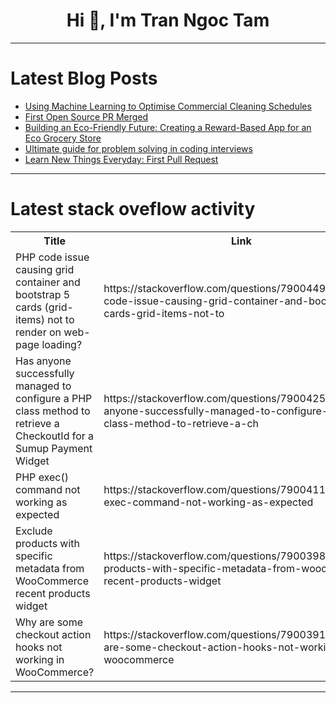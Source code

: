 <h1 align="center">Hi 👋, I'm Tran Ngoc Tam</h1>

---

# Latest Blog Posts 
<!-- BLOG-POST-LIST:START -->
- [Using Machine Learning to Optimise Commercial Cleaning Schedules](https://dev.to/luke_leech_e6bebf0dcc50d6/using-machine-learning-to-optimise-commercial-cleaning-schedules-2icg)
- [First Open Source PR Merged](https://dev.to/krinskumar/first-open-source-pr-merged-2499)
- [Building an Eco-Friendly Future: Creating a Reward-Based App for an Eco Grocery Store](https://dev.to/andrew_lindenstein/building-an-eco-friendly-future-creating-a-reward-based-app-for-an-eco-grocery-store-2n11)
- [Ultimate guide for problem solving in coding interviews](https://dev.to/turck/ultimate-guide-for-problem-solving-in-coding-interviews-48a2)
- [Learn New Things Everyday: First Pull Request](https://dev.to/amullagaliev/learn-new-things-everyday-first-pull-request-548m)
<!-- BLOG-POST-LIST:END -->

---

# Latest stack oveflow activity
<table>
  <tr><th>Title</th><th>Link</th></tr>
  <!-- STACKOVERFLOW:START --><tr><td>PHP code issue causing grid container and bootstrap 5 cards &lpar;grid-items&rpar; not to render on web-page loading?</td><td>https://stackoverflow.com/questions/79004490/php-code-issue-causing-grid-container-and-bootstrap-5-cards-grid-items-not-to</td></tr><tr><td>Has anyone successfully managed to configure a PHP class method to retrieve a CheckoutId for a Sumup Payment Widget</td><td>https://stackoverflow.com/questions/79004254/has-anyone-successfully-managed-to-configure-a-php-class-method-to-retrieve-a-ch</td></tr><tr><td>PHP exec&lpar;&rpar; command not working as expected</td><td>https://stackoverflow.com/questions/79004113/php-exec-command-not-working-as-expected</td></tr><tr><td>Exclude products with specific metadata from WooCommerce recent products widget</td><td>https://stackoverflow.com/questions/79003980/exclude-products-with-specific-metadata-from-woocommerce-recent-products-widget</td></tr><tr><td>Why are some checkout action hooks not working in WooCommerce?</td><td>https://stackoverflow.com/questions/79003914/why-are-some-checkout-action-hooks-not-working-in-woocommerce</td></tr><!-- STACKOVERFLOW:END -->
</table>

---


